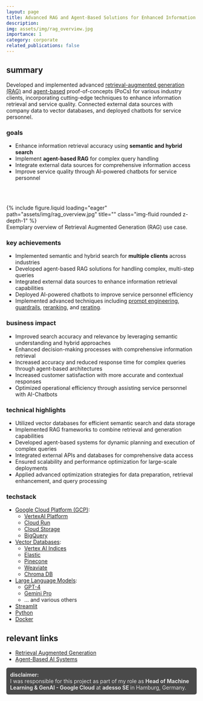 ```yaml
---
layout: page
title: Advanced RAG and Agent-Based Solutions for Enhanced Information Retrieval
description: 
img: assets/img/rag_overview.jpg
importance: 1
category: corporate
related_publications: false
---
```


## summary

Developed and implemented advanced <a href="https://cloud.google.com/use-cases/retrieval-augmented-generation?hl=en">retrieval-augmented generation (RAG)</a> and <a href="https://www.mckinsey.com/capabilities/mckinsey-digital/our-insights/why-agents-are-the-next-frontier-of-generative-ai">agent-based</a> proof-of-concepts (PoCs) for various industry clients, incorporating cutting-edge techniques to enhance information retrieval and service quality. Connected external data sources with company data to vector databases, and deployed chatbots for service personnel.

### goals

- Enhance information retrieval accuracy using **semantic and hybrid search**
- Implement **agent-based RAG** for complex query handling
- Integrate external data sources for comprehensive information access
- Improve service quality through AI-powered chatbots for service personnel

<br><br>
<div class="row">
    <div class="col-sm mt-3 mt-md-0">
        {% include figure.liquid loading="eager" path="assets/img/rag_overview.jpg" title="" class="img-fluid rounded z-depth-1" %}
    </div>
</div>
<div class="caption">
    Exemplary overview of Retrieval Augmented Generation (RAG) use case.
</div>

### key achievements

- Implemented semantic and hybrid search for **multiple clients** across industries
- Developed agent-based RAG solutions for handling complex, multi-step queries
- Integrated external data sources to enhance information retrieval capabilities
- Deployed AI-powered chatbots to improve service personnel efficiency
- Implemented advanced techniques including <a href="https://en.wikipedia.org/wiki/Prompt_engineering">prompt engineering</a>, <a href="https://towardsdatascience.com/safeguarding-llms-with-guardrails-4f5d9f57cff2">guardrails</a>, <a href="https://developer.nvidia.com/blog/enhancing-rag-pipelines-with-re-ranking/">reranking</a>, and <a href="https://cloud.google.com/vertex-ai/generative-ai/docs/models/side-by-side-eval">rerating</a>.

### business impact

- Improved search accuracy and relevance by leveraging semantic understanding and hybrid approaches
- Enhanced decision-making processes with comprehensive information retrieval
- Increased accuracy and reduced response time for complex queries through agent-based architectures
- Increased customer satisfaction with more accurate and contextual responses
- Optimized operational efficiency through assisting service personnel with AI-Chatbots

### technical highlights

- Utilized vector databases for efficient semantic search and data storage
- Implemented RAG frameworks to combine retrieval and generation capabilities
- Developed agent-based systems for dynamic planning and execution of complex queries
- Integrated external APIs and databases for comprehensive data access
- Ensured scalability and performance optimization for large-scale deployments
- Applied advanced optimization strategies for data preparation, retrieval enhancement, and query processing

### techstack

- [Google Cloud Platform (GCP)](https://cloud.google.com/):
    - [VertexAI Platform](https://cloud.google.com/vertex-ai)
    - [Cloud Run](https://cloud.google.com/run)
    - [Cloud Storage](https://cloud.google.com/storage)
    - [BigQuery](https://cloud.google.com/bigquery)
- [Vector Databases](https://www.pinecone.io/):
    - [Vertex AI Indices](https://cloud.google.com/vertex-ai/docs/vector-search/overview)
    - [Elastic](https://www.elastic.co/)
    - [Pinecone](https://www.pinecone.io/)
    - [Weaviate](https://weaviate.io/)
    - [Chroma DB](https://www.trychroma.com/)
- [Large Language Models](https://openai.com/):
    - [GPT-4](https://openai.com/gpt-4)
    - [Gemini Pro](https://deepmind.google/technologies/gemini/pro/)
    - ... and various others
- [Streamlit](https://streamlit.io/)
- [Python](https://www.python.org/)
- [Docker](https://www.docker.com/)

## relevant links

- [Retrieval Augmented Generation](https://cloud.google.com/use-cases/retrieval-augmented-generation?hl=en)
- [Agent-Based AI Systems](https://www.mckinsey.com/capabilities/mckinsey-digital/our-insights/why-agents-are-the-next-frontier-of-generative-ai)

<div style="background-color: #4a4a4a; color: #e6e6e6; padding: 10px; border-radius: 5px;">
  <b>disclaimer:</b><br>
  I was responsible for this project as part of my role as <b>Head of Machine Learning & GenAI - Google Cloud</b> at
  <a href="https://www.adesso.de/en/" style="color: #e6e6e6; text-decoration: none; font-weight: bold;">
    adesso SE
  </a>
  in Hamburg, Germany.
</div>
